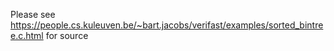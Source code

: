 Please see https://people.cs.kuleuven.be/~bart.jacobs/verifast/examples/sorted_bintree.c.html for source

